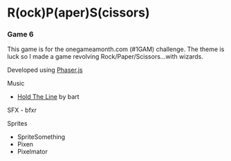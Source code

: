# R(ock)P(aper)S(cissors)

### Game 6

This game is for the onegameamonth.com (#1GAM) challenge.  The theme is luck so I made
a game revolving Rock/Paper/Scissors...with wizards.

Developed using [Phaser.js](http://phaser.io)

Music

*  [Hold The Line](http://opengameart.org/content/hold-line-lospec-mix) by bart

SFX - bfxr

Sprites

*  SpriteSomething
*  Pixen
*  Pixelmator


